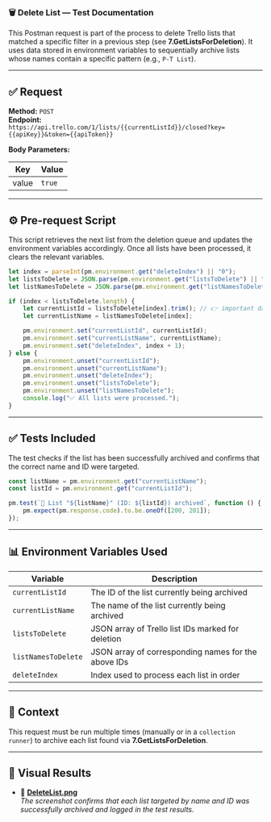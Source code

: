 ### 🗑️ Delete List — Test Documentation

This Postman request is part of the process to delete Trello lists that matched a specific filter in a previous step (see **7.GetListsForDeletion**). It uses data stored in environment variables to sequentially archive lists whose names contain a specific pattern (e.g., `P-T List`).

---

## ✅ Request

**Method:** `POST`  
**Endpoint:**  
`https://api.trello.com/1/lists/{{currentListId}}/closed?key={{apiKey}}&token={{apiToken}}`

**Body Parameters:**

| Key    | Value   |
|--------|---------|
| value  | `true`  |

---

## ⚙️ Pre-request Script

This script retrieves the next list from the deletion queue and updates the environment variables accordingly. Once all lists have been processed, it clears the relevant variables.

```javascript
let index = parseInt(pm.environment.get("deleteIndex") || "0");
let listsToDelete = JSON.parse(pm.environment.get("listsToDelete") || "[]");
let listNamesToDelete = JSON.parse(pm.environment.get("listNamesToDelete") || "[]");

if (index < listsToDelete.length) {
    let currentListId = listsToDelete[index].trim(); // 👉 important dacă au spații
    let currentListName = listNamesToDelete[index];

    pm.environment.set("currentListId", currentListId);
    pm.environment.set("currentListName", currentListName);
    pm.environment.set("deleteIndex", index + 1);
} else {
    pm.environment.unset("currentListId");
    pm.environment.unset("currentListName");
    pm.environment.unset("deleteIndex");
    pm.environment.unset("listsToDelete");
    pm.environment.unset("listNamesToDelete");
    console.log("✅ All lists were processed.");
}
```

---

## ✅ Tests Included

The test checks if the list has been successfully archived and confirms that the correct name and ID were targeted.

```javascript
const listName = pm.environment.get("currentListName");
const listId = pm.environment.get("currentListId");

pm.test(`📛 List "${listName}" (ID: ${listId}) archived`, function () {
    pm.expect(pm.response.code).to.be.oneOf([200, 201]);
});
```

---

## 📊 Environment Variables Used

| Variable             | Description                                         |
|----------------------|-----------------------------------------------------|
| `currentListId`      | The ID of the list currently being archived         |
| `currentListName`    | The name of the list currently being archived       |
| `listsToDelete`      | JSON array of Trello list IDs marked for deletion  |
| `listNamesToDelete`  | JSON array of corresponding names for the above IDs|
| `deleteIndex`        | Index used to process each list in order           |

---

## 🔁 Context

This request must be run multiple times (manually or in a `collection runner`) to archive each list found via **7.GetListsForDeletion**.

---

## 📸 Visual Results

- 🔹 **[DeleteList.png](../printscreen/DeleteList.png)**  
  _The screenshot confirms that each list targeted by name and ID was successfully archived and logged in the test results._
